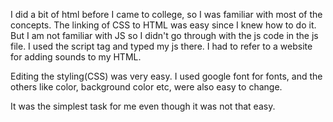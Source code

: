 I did a bit of html before I came to college, so I was familiar with most of the concepts. 
The linking of CSS to HTML was easy since I knew how to do it. But I am not familiar with JS so I didn't go through with the js code in the 
js file. I used the script tag and typed my js there. I had to refer to a website for adding sounds to my HTML. 

Editing the styling(CSS) was very easy. I used google font for fonts, and the others like color, background color etc, were also easy to change.

It was the simplest task for me even though it was not that easy. 


